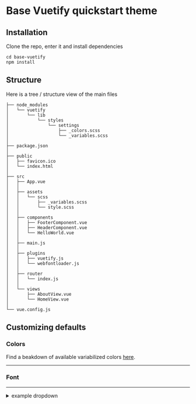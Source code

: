 # Base Vuetify quickstart theme

## Installation
Clone the repo, enter it and install dependencies
```
cd base-vuetify
npm install
```

## Structure
Here is a tree / structure view of the main files
```
├── node_modules
│   └── vuetify
│       └── lib
│           └── styles
│               └── settings
│                   ├── _colors.scss
│                   └── _variables.scss
│   
├── package.json
│   
├── public
│   ├── favicon.ico
│   └── index.html
│   
├── src
│   ├── App.vue
│   │   
│   ├── assets
│   │   └── scss
│   │       ├── _variables.scss
│   │       └── style.scss
│   │   
│   ├── components
│   │   ├── FooterComponent.vue
│   │   ├── HeaderComponent.vue
│   │   └── HelloWorld.vue
│   │   
│   ├── main.js
│   │   
│   ├── plugins
│   │   ├── vuetify.js
│   │   └── webfontloader.js
│   │   
│   ├── router
│   │   └── index.js
│   │   
│   └── views
│       ├── AboutView.vue
│       └── HomeView.vue
│   
└── vue.config.js

```

## Customizing defaults
### Colors
Find a beakdown of available variabilized colors [here](https://vuetifyjs.com/en/styles/colors/#material-colors).

---

### Font

---

<details>
<summary> example dropdown</summary>
<br>
this is the body
<br>
</details>